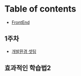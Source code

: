 # Table of contents

* [FrontEnd](README.md)

## 1주차 <a href="#week1" id="week1"></a>

* [개발환경 셋팅](<README (1).md>)

## 효과적인 학습법2
